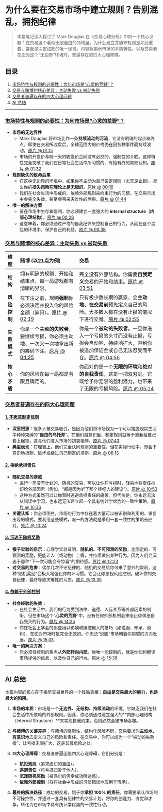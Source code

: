 # 为什么要在交易市场中建立规则？告别混乱，拥抱纪律

> 本篇笔记深入探讨了 Mark Douglas 在《交易心理分析》中的一个核心议题：在交易这个看似无限自由的领域里，为什么建立并遵守规则是如此重要，甚至是决定成败的唯一途径。内容将揭示市场的本质特性，以及交易者在面对这个“无边界”环境时，普遍存在的四大心理障碍。

## 目录

1.  [市场特性与规则的必要性：为何市场是“心灵的荒野”？](#市场特性与规则的必要性为何市场是心灵的荒野)
2.  [交易与赌博的核心差异：主动失败 vs 被动失败](#交易与赌博的核心差异主动失败-vs-被动失败)
3.  [交易者普遍存在的四大心理问题](#交易者普遍存在的四大心理问题)
4.  [AI 总结](#ai-总结)

---

### [市场特性与规则的必要性：为何市场是“心灵的荒野”？](https://www.youtube.com/watch?v=SNPj32C2Nn8&t=0s)

-   **市场的无边界性**
    -   Mark Douglas 将市场比作一条**持续流动的河流**，它没有明确的起点和终点。即使在交易所收盘后，全球范围内的价格仍在因各种事件而持续波动。[原片 @ 01:15](https://www.youtube.com/watch?v=SNPj32C2Nn8&t=75s)
    -   市场的开盘价与前一天的收盘价之间没有必然的、强制性的关联。这种特性完全突破了我们在日常社会生活中所习惯的、有始有终的常规认知。[原片 @ 01:32](https://www.youtube.com/watch?v=SNPj32C2Nn8&t=92s)
-   **规则缺失的致命后果**
    -   在这种无边界的环境中，如果你不主动为自己设定规则（尤其是止损），那么你的**损失风险在理论上是无限的**。[原片 @ 00:19](https://www.youtube.com/watch?v=SNPj32C2Nn8&t=19s)
    -   我们在社会生活中形成的、依赖外部规则来约束行为的习惯，在交易市场中会完全失效，甚至会带来灾难性的后果。[原片 @ 01:44](https://www.youtube.com/watch?v=SNPj32C2Nn8&t=104s)
-   **唯一的解决方案**
    -   要在市场中生存和盈利，你必须建立一套强大的 **internal structure（内部心理结构）**。[原片 @ 00:28](https://www.youtube.com/watch?v=SNPj32C2Nn8&t=28s)
    -   这意味着，你必须通过严格的自我纪律来控制自己的行为，从而在这个混乱的环境中，保护自己的利益。[原片 @ 00:38](https://www.youtube.com/watch?v=SNPj32C2Nn8&t=38s)

### [交易与赌博的核心差异：主动失败 vs 被动失败](https://www.youtube.com/watch?v=SNPj32C2Nn8&t=116s)

| 维度 | 赌博 (以21点为例) | 交易 |
| :--- | :--- | :--- |
| **结构** | 拥有明确的规则、开始和结束点。每一局游戏都有清晰的界限。 | 完全没有外部结构。你需要**自我定义**交易的开始和结束。[原片 @ 03:51](https://www.youtube.com/watch?v=SNPj32C2Nn8&t=231s) |
| **风险控制** | 在下注之前，规则**强制**你必须决定并投入你的风险金额（筹码）。[原片 @ 02:19](https://www.youtube.com/watch?v=SNPj32C2Nn8&t=139s) | 只有极少数长期的赢家，会**主动地、在交易前**预先定义自己的风险。大多数人都在没有止损的情况下进行交易。[原片 @ 02:55](https://www.youtube.com/watch?v=SNPj32C2Nn8&t=175s) |
| **失败模式** | 你是一个**主动的失败者**。要继续亏损，你必须主动地、一次又一次地拿出新的筹码下注。[原片 @ 04:25](https://www.youtube.com/watch?v=SNPj32C2Nn8&t=265s) | 你是一个**被动的失败者**。一旦你进入一个亏损的头寸而没有止损，亏损会自动地、持续地扩大，直到你被追加保证金或自己无法忍受而平仓。[原片 @ 04:56](https://www.youtube.com/watch?v=SNPj32C2Nn8&t=296s) |
| **核心矛盾** | 你的风险在每一局都是有限且确定的。 | 你面对的是一个**无限的环境**和**绝对的自我责任**，这是一把双刃剑。它既给予你无限的盈利潜力，也带来了无限的亏损风险。[原片 @ 05:14](https://www.youtube.com/watch?v=SNPj32C2Nn8&t=314s) |

### [交易者普遍存在的四大心理问题](https://www.youtube.com/watch?v=SNPj32C2Nn8&t=359s)

#### [1. 不愿意制定规则](https://www.youtube.com/watch?v=SNPj32C2Nn8&t=360s)

-   **深层根源**：很多人被交易吸引，是因为他们将市场视为一个可以摆脱现实生活中种种束缚的“**自由的乌托邦**”。在他们潜意识里，制定规则就等于重新给自己套上枷锁，这与他们进入市场的初衷相悖。[原片 @ 07:43](https://www.youtube.com/watch?v=SNPj32C2Nn8&t=463s)
-   **典型表现**：在理智上，他们完全认同规则的重要性，但在实际行动中，却会下意识地抵制、破坏或绕过自己制定的规则。[原片 @ 06:13](https://www.youtube.com/watch?v=SNPj32C2Nn8&t=373s)

#### [2. 拒绝承担责任](https://www.youtube.com/watch?v=SNPj32C2Nn8&t=538s)

-   **随机交易的诱惑**
    -   进行一笔没有计划的、随机的交易，可以让你在亏损时，轻易地将责任推卸给外部因素（例如，“都是因为听了那个经纪人的建议”）。[原片 @ 10:53](https://www.youtube.com/watch?v=SNPj32C2Nn8&t=653s)
    -   这种方式虽然可以让你暂时逃避承担责任的痛苦，但代价是，你永远无法从错误中学习，也永远无法建立起一个具有统计学优势的一致性策略。[原片 @ 10:36](https://www.youtube.com/watch?v=SNPj32C2Nn8&t=636s)
-   **关键认知**：你必须明白，市场的行为中存在着大量可以被识别和利用的、重复出现的模式。要利用这些模式，唯一的方法就是采用一套一致性的策略去应对。[原片 @ 10:24](https://www.youtube.com/watch?v=SNPj32C2Nn8&t=624s)

#### [3. 沉迷于随机奖励](https://www.youtube.com/watch?v=SNPj32C2Nn8&t=711s)

-   **猴子实验的启示**：心理学实验证明，**随机的、不可预测的奖励**，比固定的、可预测的奖励，更能让人（或动物）上瘾，并持续做出某种行为。因为人们会沉迷于那种“下一次可能会有惊喜”的期待感。[原片 @ 12:23](https://www.youtube.com/watch?v=SNPj32C2Nn8&t=743s)
-   **对交易的危害**：偶尔几次不守纪律的、随机的交易给你带来了意外的盈利，这种“随机奖励”会极大地强化你的坏习惯。它会让你忽视风险控制，破坏你的交易纪律，最终导致灾难性的亏损。[原片 @ 13:35](https://www.youtube.com/watch?v=SNPj32C2Nn8&t=815s)

#### [4. 依赖于外部控制](https://www.youtube.com/watch?v=SNPj32C2Nn8&t=828s)

-   **社会经验的失效**：
    -   在社会生活中，我们的行为受到法律、道德、人际关系等外部因素的制衡。但在市场这个“**心灵的荒野**”中，没有任何外部机制会来阻止你做出自我毁灭的行为。[原片 @ 14:25](https://www.youtube.com/watch?v=SNPj32C2Nn8&t=865s)
    -   你在社会上学会的那些用以影响和操控他人的技巧（如说服、奉承、谈判），在面对市场时是完全无效的。你无法“说服”市场朝着你期望的方向发展。[原片 @ 15:03](https://www.youtube.com/watch?v=SNPj32C2Nn8&t=903s)
-   **唯一的解决方案**：
    -   你必须将控制的焦点从**外部转向内部**。你唯一能控制的，就是你如何解读市场提供的信息，以及你自己的行为。[原片 @ 15:36](https://www.youtube.com/watch?v=SNPj32C2Nn8&t=936s)

---

## AI 总结

本篇内容的核心在于揭示交易世界的一个残酷真相：**自由是交易最大的魅力，也是最大的陷阱。**

1.  **市场的本质**：市场是一个**无边界、无结构、持续流动**的环境。它缺乏我们在社会生活中所依赖的外部规则。因此，你必须通过建立强大的**内部心理结构（Internal Structure）**来实现自我约束，否则必然会被市场吞噬。

2.  **与赌博的关键差异**：与赌博的强制性、结构化风险不同，交易要求你**主动地、有意识地**去定义自己的风险和责任。在交易中，你可以成为一个“被动的失败者”，让亏损无限扩大，这是其最危险之处。

3.  **四大心理障碍**：交易者普遍面临四大心理障碍，它们分别是：
    -   **抗拒规则**（追求虚幻的自由）。
    -   **逃避责任**（将亏损归咎于他人）。
    -   **沉迷随机奖励**（被偶尔的侥幸成功所迷惑）。
    -   **依赖外部控制**（将在社会中形成的习惯错误地应用于市场）。

4.  **最终的解决路径**：成功的交易，始于你**承担 100% 的责任**。你需要承认市场的不可操控性，并通过一套具有纪律性的交易计划，将你的创造力、直觉和才华，转化为在市场中具有统计学优势的一致性行动。